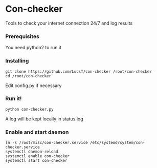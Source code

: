 # Con-checker

Tools to check your internet connection 24/7 and log results

### Prerequisites

You need python2 to run it

### Installing

```
git clone https://github.com/LucsT/con-checker /root/con-checker
cd /root/con-checker
```

Edit config.py if necessary


### Run it!
```
python con-checker.py
```

A log will be kept locally in status.log

### Enable and start daemon

```
ln -s /root/misc/con-checker.service /etc/systemd/system/con-checker.service
systemctl daemon-reload
systemctl enable con-checker
systemctl start con-checker
```
